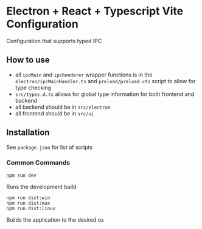 # Electron + React + Typescript Vite Configuration
Configuration that supports typed IPC

## How to use
- all `ipcMain` and `ipcRenderer` wrapper functions is in the `electron/ipcMainHandler.ts` and `preload/preload.cts` script to allow for type checking
- `src/types.d.ts` allows for global type information for both frontend and backend
- all backend should be in `src/electron`
- all frontend should be in `src/ui`

## Installation
See `package.json` for list of scripts

### Common Commands
```
npm run dev
```
Runs the development build

```
npm run dist:win
npm run dist:max
npm run dist:linux
```
Builds the application to the desired os
